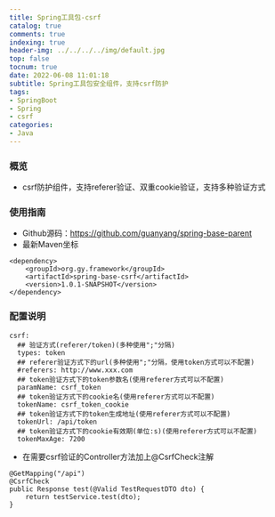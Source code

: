 ```yaml
---
title: Spring工具包-csrf
catalog: true
comments: true
indexing: true
header-img: ../../../../img/default.jpg
top: false
tocnum: true
date: 2022-06-08 11:01:18
subtitle: Spring工具包安全组件，支持csrf防护
tags:
- SpringBoot
- Spring
- csrf
categories:
- Java
---
```


### 概览
- csrf防护组件，支持referer验证、双重cookie验证，支持多种验证方式

### 使用指南
- Github源码：https://github.com/guanyang/spring-base-parent
- 最新Maven坐标

```
<dependency>
    <groupId>org.gy.framework</groupId>
    <artifactId>spring-base-csrf</artifactId>
    <version>1.0.1-SNAPSHOT</version>
</dependency>
```

### 配置说明

```
csrf:
  ## 验证方式(referer/token)(多种使用";"分隔)
  types: token
  ## referer验证方式下的url(多种使用";"分隔，使用token方式可以不配置)
  #referers: http://www.xxx.com
  ## token验证方式下的token参数名(使用referer方式可以不配置)
  paramName: csrf_token
  ## token验证方式下的cookie名(使用referer方式可以不配置)
  tokenName: csrf_token_cookie
  ## token验证方式下的token生成地址(使用referer方式可以不配置)
  tokenUrl: /api/token
  ## token验证方式下的cookie有效期(单位:s)(使用referer方式可以不配置)
  tokenMaxAge: 7200

```

- 在需要csrf验证的Controller方法加上@CsrfCheck注解
```
@GetMapping("/api")
@CsrfCheck
public Response test(@Valid TestRequestDTO dto) {
    return testService.test(dto);
}
```